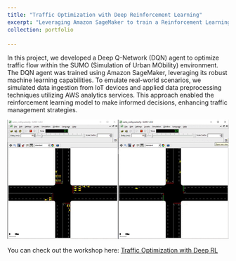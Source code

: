 ```yaml
---
title: "Traffic Optimization with Deep Reinforcement Learning"
excerpt: "Leveraging Amazon SageMaker to train a Reinforcement Learning model for optimizing traffic simulations in SUMO. <br/><img src='/images/sumo.png' width='500' height='300'>"
collection: portfolio

---
```


In this project, we developed a Deep Q-Network (DQN) agent to optimize traffic flow within the SUMO (Simulation of Urban MObility) environment. The DQN agent was trained using Amazon SageMaker, leveraging its robust machine learning capabilities. To emulate real-world scenarios, we simulated data ingestion from IoT devices and applied data preprocessing techniques utilizing AWS analytics services. This approach enabled the reinforcement learning model to make informed decisions, enhancing traffic management strategies.

![Traffic Optimization GIF](/images/final_model_cars.gif)

You can check out the workshop here: [Traffic Optimization with Deep RL](https://catalog.us-east-1.prod.workshops.aws/workshops/4cfe9329-1004-4583-8393-0ce6d194b973/en-US/2-introduction)